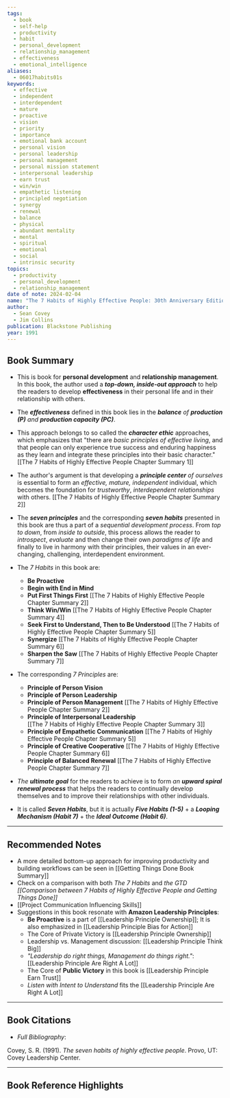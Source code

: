 ```yaml
---
tags:
  - book
  - self-help
  - productivity
  - habit
  - personal_development
  - relationship_management
  - effectiveness
  - emotional_intelligence
aliases:
  - 06017habits01s
keywords:
  - effective
  - independent
  - interdependent
  - mature
  - proactive
  - vision
  - priority
  - importance
  - emotional bank account
  - personal vision
  - personal leadership
  - personal management
  - personal mission statement
  - interpersonal leadership
  - earn trust
  - win/win
  - empathetic listening
  - principled negotiation
  - synergy
  - renewal
  - balance
  - physical
  - abundant mentality
  - mental
  - spiritual
  - emotional
  - social
  - intrinsic security
topics:
  - productivity
  - personal_development
  - relationship_management
date of note: 2024-02-04
name: "The 7 Habits of Highly Effective People: 30th Anniversary Edition"
author:
  - Sean Covey
  - Jim Collins
publication: Blackstone Publishing
year: 1991
---
```


## Book Summary

- This is book for **personal development** and **relationship management**.  In this book, the author used a ***top-down, inside-out approach*** to help the readers to develop **effectiveness** in their personal life and in their relationship with others. 

- The ***effectiveness*** defined in this book lies in the ***balance** of **production (P)** and **production capacity (PC)***.

- This approach belongs to so called the ***character ethic*** approaches, which emphasizes that "there are *basic principles of effective living*, and that people can only experience true success and enduring happiness as they learn and integrate these principles into their basic character."[[The 7 Habits of Highly Effective People Chapter Summary 1]]

- The author's argument is that developing a ***principle center** of ourselves* is essential to form an *effective, mature, independent* individual, which becomes the foundation for *trustworthy*, *interdependent  relationships* with others. [[The 7 Habits of Highly Effective People Chapter Summary 2]]

 - The ***seven principles*** and the corresponding ***seven habits*** presented in this book are thus a part of a *sequential development process*. From *top to down*, from *inside to outside*, this process allows the reader to *introspect*, *evaluate* and then change their own *paradigms of life* and finally to live in harmony with their principles, their values in an ever-changing, challenging, interdependent environment.
   
 - The _7 Habits_ in this book are:
	 - **Be Proactive**
	 - **Begin with End in Mind**
	 - **Put First Things First**
	    [[The 7 Habits of Highly Effective People Chapter Summary 2]]
	 - **Think Win/Win**
	    [[The 7 Habits of Highly Effective People Chapter Summary 4]]
	 - **Seek First to Understand, Then to Be Understood** 
	    [[The 7 Habits of Highly Effective People Chapter Summary 5]]
	 - **Synergize** 
	    [[The 7 Habits of Highly Effective People Chapter Summary 6]]
	 - **Sharpen the Saw** 
	    [[The 7 Habits of Highly Effective People Chapter Summary 7]]

- The corresponding _7 Principles_ are:
	 - **Principle of Person Vision**
	 - **Principle of Person Leadership**
	 - **Principle of Person Management**
	    [[The 7 Habits of Highly Effective People Chapter Summary 2]]
	 - **Principle of Interpersonal Leadership**  
		[[The 7 Habits of Highly Effective People Chapter Summary 3]]
	 - **Principle of Empathetic Communication**
		[[The 7 Habits of Highly Effective People Chapter Summary 5]]
	 - **Principle of Creative Cooperative** 
	    [[The 7 Habits of Highly Effective People Chapter Summary 6]]
	 - **Principle of Balanced Renewal** 
	    [[The 7 Habits of Highly Effective People Chapter Summary 7]]

- *The **ultimate goal*** for the readers to achieve is to form *an **upward spiral renewal process*** that helps the readers to continually develop themselves and to improve their relationships with other individuals. 
  
- It is called ***Seven Habits***, but it is actually ***Five Habits (1-5)*** + a ***Looping Mechanism (Habit 7)*** + the ***Ideal Outcome (Habit 6)***.









-----------
##  Recommended Notes

- A more detailed bottom-up approach for improving productivity and building workflows can be seen in [[Getting Things Done Book Summary]]
- Check on a comparison with both *The 7 Habits* and *the GTD [[Comparison between 7 Habits of Highly Effective People and Getting Things Done]]*
- [[Project Communication Influencing Skills]]
- Suggestions in this book resonate with **Amazon Leadership Principles**:
	- **Be Proactive** is a part of [[Leadership Principle Ownership]]; It is also emphasized in [[Leadership Principle Bias for Action]]
	- The Core of Private Victory is [[Leadership Principle Ownership]]
	- Leadership vs. Management discussion: [[Leadership Principle Think Big]]
	- *"Leadership do right things, Management do things right."*:  [[Leadership Principle Are Right A Lot]]
	- The Core of **Public Victory** in this book is [[Leadership Principle Earn Trust]]
	- *Listen with Intent to Understand* fits the [[Leadership Principle Are Right A Lot]]


----------
## Book Citations

- *Full Bibliography*:

Covey, S. R. (1991). _The seven habits of highly effective people_. Provo, UT: Covey Leadership Center.

-----------
##  Book Reference Highlights
